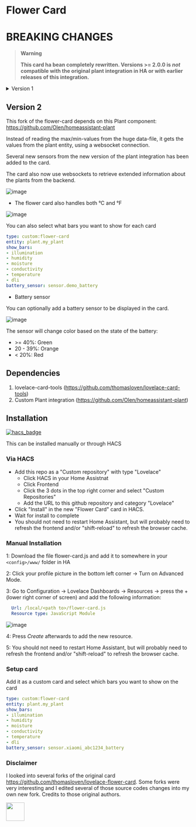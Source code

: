 # Flower Card

# BREAKING CHANGES

>**Warning**
>
> **This card ha bean completely rewritten.  Versions >= 2.0.0 is *not* compatible with the original plant integration in HA or with earlier releases of this integration.**

<details>
  <summary>Version 1</summary>

## Version 1 

Version 1 of this card has been deprecated and requires Version 1 of https://github.com/Olen/homeassistant-plant

The rest of this readme describes Version 2 of this card.
</details>

## Version 2

This fork of the flower-card depends on this Plant component:
https://github.com/Olen/homeassistant-plant

Instead of reading the max/min-values from the huge data-file, it gets the values from the plant entity, using a websocket connection.

Several new sensors from the new version of the plant integration has been added to the card. 

The card also now use websockets to retrieve extended information about the plants from the backend.

![image](https://user-images.githubusercontent.com/203184/183286657-824a0e7f-a140-4d8e-8d6a-387070419dfd.png)


* The flower card also handles both °C and °F

![image](https://user-images.githubusercontent.com/203184/181259071-58622446-3e24-4f93-8334-293748958bd2.png)

You can also select what bars you want to show for each card

```yaml
type: custom:flower-card
entity: plant.my_plant
show_bars:
- illumination
- humidity
- moisture
- conductivity
- temperature
- dli
battery_sensor: sensor.demo_battery
```


* Battery sensor

You can optionally add a battery sensor to be displayed in the card.

![image](https://user-images.githubusercontent.com/203184/190199923-6060efbf-7306-49e5-bbc4-26dc922d3180.png)

The sensor will change color based on the state of the battery:
* &gt;= 40%: Green
* 20 - 39%: Orange
* < 20%: Red

## Dependencies
1. lovelace-card-tools (https://github.com/thomasloven/lovelace-card-tools)
2. Custom Plant integration (https://github.com/Olen/homeassistant-plant)

## Installation
[![hacs_badge](https://img.shields.io/badge/HACS-Custom-41BDF5.svg?style=for-the-badge)](https://github.com/hacs/integration)

This can be installed manually or through HACS
### Via HACS
* Add this repo as a "Custom repository" with type "Lovelace"
  * Click HACS in your Home Assistnat
  * Click Frontend
  * Click the 3 dots in the top right corner and select "Custom Repositories"
  * Add the URL to this github repository and category "Lovelace"
* Click "Install" in the new "Flower Card" card in HACS.
* Wait for install to complete
* You should not need to restart Home Assistant, but will probably need to refresh the frontend and/or "shift-reload" to refresh the browser cache.

### Manual Installation
1: Download the file flower-card.js and add it to somewhere in your `<config>/www/` folder in HA 
 
2: Click your profile picture in the bottom left corner -> Turn on Advanced Mode.
 
3: Go to Configuration -> Lovelace Dashboards -> Resources -> press the + (lower right corner of screen) and add the following information:

```yaml
  Url: /local/<path to>/flower-card.js
  Resource type: JavaScript Module
```
![image](https://user-images.githubusercontent.com/45675902/80322223-ebd41880-8823-11ea-992d-7070d4197f8b.png)

4: Press *Create* afterwards to add the new resource.

5: You should not need to restart Home Assistant, but will probably need to refresh the frontend and/or "shift-reload" to refresh the browser cache.

### Setup card

Add it as a custom card and select which bars you want to show on the card

```yaml
type: custom:flower-card
entity: plant.my_plant
show_bars:
- illumination
- humidity
- moisture
- conductivity
- temperature
- dli
battery_sensor: sensor.xiaomi_abc1234_battery
```


### Disclaimer
I looked into several forks of the original card https://github.com/thomasloven/lovelace-flower-card. Some forks were very interesting and I edited several of those source codes changes into my own new fork. Credits to those original authors.

<a href="https://www.buymeacoffee.com/olatho" target="_blank">
<img src="https://user-images.githubusercontent.com/203184/184674974-db7b9e53-8c5a-40a0-bf71-c01311b36b0a.png" style="height: 50px !important;"> 
</a>

